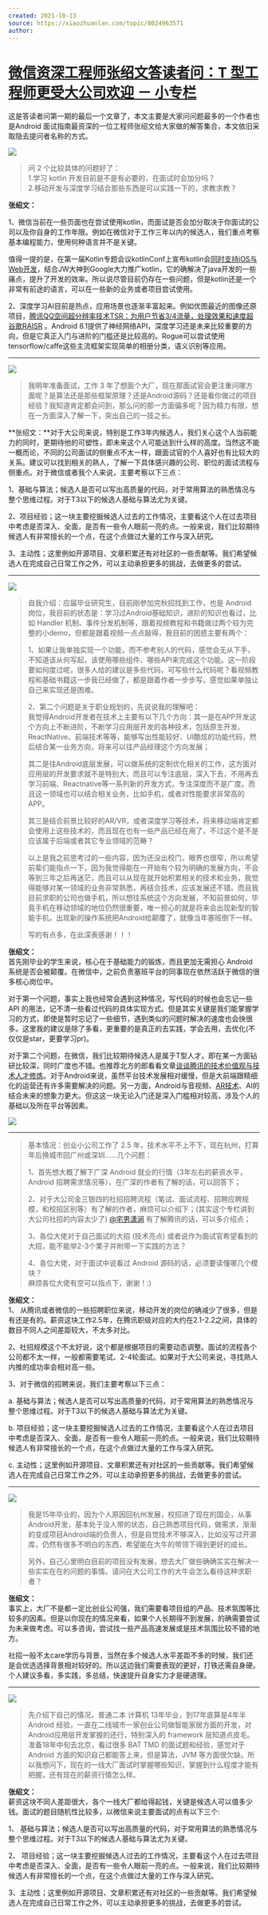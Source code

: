 ```yaml
---
created: 2021-10-13
source: https://xiaozhuanlan.com/topic/8024963571
author: 
---
```


# [微信资深工程师张绍文答读者问：T 型工程师更受大公司欢迎 － 小专栏](https://xiaozhuanlan.com/topic/8024963571)


这是答读者问第一期的最后一个文章了，本文主要是大家问问题最多的一个作者也是Android 面试指南最资深的一位工程师张绍文给大家做的解答集合，本文依旧采取隐去提问者名称的方式。

![](https://images.xiaozhuanlan.com/photo/2017/2479cdfc32b6dc79556d6462500890f8.png)

> 问 2 个比较具体的问题好了：  
> 1.学习 kotlin 开发目前是不是有必要的，在面试时会加分吗？  
> 2.移动开发与深度学习结合那些东西是可以实践一下的，求教求教？

**张绍文：**

1、微信当前在一些页面也在尝试使用kotlin，而面试是否会加分取决于你面试的公司以及你自身的工作年限。例如在微信对于工作三年以内的候选人，我们重点考察基本编程能力，使用何种语言并不是关键。

值得一提的是，在第一届Kotlin专题会议kotlinConf上宣布kotlin会[同时支持iOS与Web开发](https://mp.weixin.qq.com/s/yBBAl62tG9qYa39x1uPumA)，结合JW大神到Google大力推广kotlin，它的确解决了java开发的一些痛点，提升了开发的效率。所以说尽管目前仍存在一些问题，但是kotlin还是一个非常有前途的语言，可以在一些新的业务或者项目尝试使用。

2、深度学习AI目前是热点，应用场景也逐渐丰富起来。例如优图最近的图像还原项目，[腾讯QQ空间超分辨率技术TSR：为用户节省3/4流量，处理效果和速度超谷歌RAISR](https://www.leiphone.com/news/201710/c0GICjRacVyzHKIM.html) 。Android 8.1提供了神经网络API，深度学习还是未来比较重要的方向，但是它真正入门与进阶的门槛还是比较高的。Rogue可以尝试使用tensorflow/caffe这些主流框架实现简单的相册分类，语义识别等应用。

___

![](https://images.xiaozhuanlan.com/photo/2017/694e619e0e48160fb4dc99634993dc65.png)

> 我明年准备面试，工作 3 年了想面个大厂，现在那面试官会更注重问哪方面呢？是算法还是那些框架原理？还是Android源码？还是看你做过的项目经验？我知道肯定都会问到，那么问的那一方面偏多呢？因为精力有限，想在一方面深入了解一下，突出自己的一技之长。

**张绍文：**对于大公司来说，特别是工作3年内候选人，我们关心这个人当前能力的同时，更期待他的可塑性，即未来这个人可能达到什么样的高度。当然这不能一概而论，不同的公司面试的侧重点不太一样，跟面试官的个人喜好也有比较大的关系。建议可以找到相关的熟人，了解一下具体感兴趣的公司、职位的面试流程与侧重点。对于微信或者我个人来说，主要考察以下三点：

1、基础与算法；候选人是否可以写出高质量的代码，对于常用算法的熟悉情况与整个思维过程。对于T3以下的候选人基础与算法尤为关键。

2、项目经验；这一块主要挖掘候选人过去的工作情况，主要看这个人在过去项目中考虑是否深入、全面，是否有一些令人眼前一亮的点。一般来说，我们比较期待候选人有非常擅长的一个点，在这个点做过大量的工作与深入研究。

3、主动性；这里例如开源项目、文章积累还有对社区的一些贡献等。我们希望候选人在完成自己日常工作之外，可以主动承担更多的挑战，去做更多的尝试。

___

![](https://images.xiaozhuanlan.com/photo/2017/6af5b557a94c05d5fe9c238743236948.png)

> 自我介绍：应届毕业研究生，目前刚参加完秋招找到工作，也是 Android 岗位，我目前的状态是：学习过Android基础知识，进阶的知识也看过，比如 Handler 机制、事件分发机制等，跟着视频教程和书籍做过两个较为完整的小demo，但都是跟着视频一点点敲得，我目前的困惑主要有两个：
> 
> 1、如果让我单独实现一个功能，而不参考别人的代码，感觉会无从下手，不知道该从何写起，该使用哪些组件、哪些API来完成这个功能。这一阶段要如何度过呢，很多人给的建议是多些代码，可写些什么代码呢？看视频教程和基础书籍这一步我已经做了，都是跟着作者一步步写，感觉如果单独让自己来实现还是困难。
> 
> 2、第二个问题是关于职业规划的，先说说我的理解吧：  
> 我觉得Android开发者在技术上主要有以下几个方向：其一是在APP开发这个方向上不断进阶，不断学习应用层开发的各种技术，包括原生开发、ReactNative、前端技术等等，能够写出性能较好、UI酷炫的功能代码，然后结合某一业务方向，将来可以往产品经理这个方向发展；
> 
> 其二是往Android底层发展，可以做系统的定制优化相关的工作，这方面对应用层的开发要求就不是特别大，而且可以专注底层，深入下去，不用再去学习前端、Reactnative等一系列新的开发方式，专注深度而不是广度。而且这一领域也可以结合相关业务，比如手机，或者对性能要求非常高的APP。
> 
> 其三是结合前景比较好的AR/VR，或者深度学习等技术，将来移动端肯定都会使用上这些技术的，而且现在也有一些产品已经在用了，不过这个是不是应该属于后端或者其它专业领域的范畴？
> 
> 以上是我之前思考过的一些内容，因为还没出校门，眼界也很窄，所以希望前辈们能指点一下，因为我觉得能在一开始有个较为明确的发展方向，不会等到三年之后再迷茫，而且可以从现在就开始积累相关的技术和业务，我觉得能够对某一领域的业务非常熟悉，再结合技术，应该发展还不错。而且我目前求职的公司也做手机，所以想往系统这个方向发展，不知前景如何，毕竟手机在移动领域的地位仍然很重要，唯一担心的就是将来会出现新型的智能手机，出现新的操作系统把Android给颠覆了，就像当年塞班倒下一样。
> 
> 写的有点多，在此深表感谢！！！

**张绍文：**  
首先刚毕业的学生来说，核心在于基础能力的锻炼，而且更加无需担心 Android 系统是否会被颠覆。在微信中，之前负责塞班平台的同事现在依然活跃于微信的很多核心岗位中。

对于第一个问题，事实上我也经常会遇到这种情况，写代码的时候也会忘记一些 API 的用法，记不清一些看过代码的具体实现方式。但是其实关键是我们能掌握学习的方式，即使是暂时忘记了一些细节，遇到类似的问题时解决的速度也会快很多。这里我的建议是除了多看，更重要的是真正的去实践，学会去用，去优化(不仅仅是star，更要学习pr)。

对于第二个问题，在微信，我们比较期待候选人是属于T型人才。即在某一方面钻研比较深，同时广度也不错。也推荐北方的郎看看文章[谈谈腾讯的技术价值观与技术人才修炼](https://mp.weixin.qq.com/s/Vn0eKvY5AU1DEOrxbOxABQ)。对于Android来说，虽然平台技术发展相对缓慢，但是大前端跟精细化的运营还有许多需要解决的问题。另一方面，Android与音视频、[AR技术](https://zhuanlan.zhihu.com/p/30370146?from=timeline&isappinstalled=0)、AI的结合未来的想象力更大。但这这一块无论入门还是深入门槛相对较高，涉及个人的基础以及所在平台等因素。

![](https://images.xiaozhuanlan.com/photo/2017/4a435b932e6639bf6b3296c2ec7cbc58.png)

___

> 基本情况：创业小公司工作了 2.5 年，技术水平不上不下，现在杭州，打算年后换城市回广州或深圳……几个问题：
> 
> 1、首先想大概了解下广深 Android 就业的行情（3年左右的薪资水平，Android 招聘需求情况等），在广深的作者有了解的话，可以回答下；
> 
> 2、对于大公司金三银四的社招招聘流程（笔试、面试流程、招聘应聘规模，和校招区别等）有了解的作者，麻烦可以介绍下；(其实这个专栏讲到大公司社招的内容太少了) [@宅男潇涧](https://xiaozhuanlan.com/u/undefined) 有了解腾讯的话，可以多介绍点；
> 
> 3、各位大佬对于自己面试的大招 (技术亮点) 或者说作为面试官希望看到的大招，能不能举2-3个栗子并附带一下实践的方法？
> 
> 4、各位大佬，对于面试中说看过 Android 源码的话，必须要读懂哪几个模块？  
> 麻烦各位大佬有空可以指点下，谢谢！:)

**张绍文：**  
1、 从腾讯或者微信的一些招聘职位来说，移动开发的岗位的确减少了很多，但是有还是有的。薪资这块工作2.5年，在腾讯职级对应的大约在2.1-2.2之间，具体的数目不同人之间差距较大，不太多对比。

2、社招规模这个不太好说，这个都是根据项目的需要动态调整。面试的流程各个公司都不太一样，一般都需要笔试、2-4轮面试。如果对于大公司来说，寻找熟人内推的成功率会相对高一些。

3、对于微信的招聘来说，我们主要考察以下三点：

a. 基础与算法；候选人是否可以写出高质量的代码，对于常用算法的熟悉情况与整个思维过程。对于T3以下的候选人基础与算法尤为关键。

b. 项目经验；这一块主要挖掘候选人过去的工作情况，主要看这个人在过去项目中考虑是否深入、全面，是否有一些令人眼前一亮的点。一般来说，我们比较期待候选人有非常擅长的一个点，在这个点做过大量的工作与深入研究。

c. 主动性；这里例如开源项目、文章积累还有对社区的一些贡献等。我们希望候选人在完成自己日常工作之外，可以主动承担更多的挑战，去做更多的尝试。

___

![](https://images.xiaozhuanlan.com/photo/2017/ab9e8f28619396860673362d1c2c2c70.png)

> 我是15年毕业的，因为个人原因回杭州发展，校招进了现在的国企，从事Android开发，基本处于没人带的状态，自己熟悉项目代码，做需求，渐渐的变成项目Android端的负责人，但是自觉技术不够深入，比如没写过开源库，仍然有很多不明白的东西，希望能在大牛的带领下得到更好的成长。
> 
> 另外，自己心里明白目前的项目没有发展，想去大厂做些确确实实在解决一些实实在在的问题的事情。请问在大公司工作的大牛会怎么看待这种求职者？

**张绍文：**  
事实上，大厂不是都一定比创业公司强，我们需要看项目组的产品、技术氛围等比较多的因素。但是以你现在的情况来看，如果个人长期得不到发展，的确需要尝试为未来做考虑。可以多咨询，尝试找一些产品高速发展或是技术氛围比较不错的地方。

社招一般不太care学历与背景，当然在多个候选人水平差距不多的时候，我们还是会优选选择背景相对较好的。所以这边我们需要表现的更好，打铁还需自身硬。个人建议多看，多实践，多总结，快速提升自身实力才是硬道理。

___

![](https://images.xiaozhuanlan.com/photo/2017/861665ce5afda70e62abc584f116a37e.png)

> 先介绍下自己的情况，普通二本 计算机 13年毕业，到17年底算是4年半 Android 经验，一直在二线城市一家创业公司做智能家居方面的开发，对Android应用层开发掌握的还行，特别深入的 framework 层知道点皮毛。准备18年中旬去北京，看过很多 BAT TMD 的面试题和经验，感觉对于 Android 方面的知识自己都能答上来，但是算法，JVM 等方面很欠缺。所以我想问下，现在的一线大厂面试时掌握哪些知识，掌握到什么程度才能有把握，还有现在的薪资行情怎么样。

**张绍文：**  
薪资这块不同人差距很大，各个一线大厂都给得起钱，关键是候选人可以值多少钱。面试的题目随机性比较多，以微信来说主要面试的点有以下三个:

1、 基础与算法；候选人是否可以写出高质量的代码，对于常用算法的熟悉情况与整个思维过程。对于T3以下的候选人基础与算法尤为关键。

2、 项目经验；这一块主要挖掘候选人过去的工作情况，主要看这个人在过去项目中考虑是否深入、全面，是否有一些令人眼前一亮的点。一般来说，我们比较期待候选人有非常擅长的一个点，在这个点做过大量的工作与深入研究。

3、主动性；这里例如开源项目、文章积累还有对社区的一些贡献等。我们希望候选人在完成自己日常工作之外，可以主动承担更多的挑战，去做更多的尝试。
